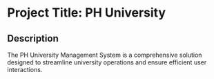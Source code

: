 # Project Title: PH University

## Description
The PH University Management System is a comprehensive solution designed to streamline university operations and ensure efficient user interactions.

